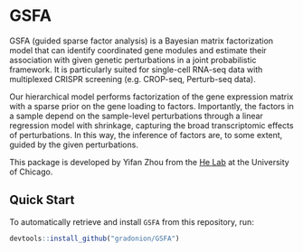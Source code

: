 # GSFA

GSFA (guided sparse factor analysis) is a Bayesian matrix factorization model 
that can identify coordinated gene modules and estimate their association with 
given genetic perturbations in a joint probabilistic framework. It is particularly
suited for single-cell RNA-seq data with multiplexed CRISPR screening (e.g. CROP-seq, 
Perturb-seq data).

Our hierarchical model performs factorization of the gene expression matrix with 
a sparse prior on the gene loading to factors. Importantly, the factors in a sample 
depend on the sample-level perturbations through a linear regression model with shrinkage, 
capturing the broad transcriptomic effects of perturbations. In this way, the inference 
of factors are, to some extent, guided by the given perturbations.

This package is developed by Yifan Zhou from the
[He Lab](http://xinhelab.org) at the University of Chicago.

## Quick Start

To automatically retrieve and install `GSFA` from this repository, run:

```R
devtools::install_github("gradonion/GSFA")
```
